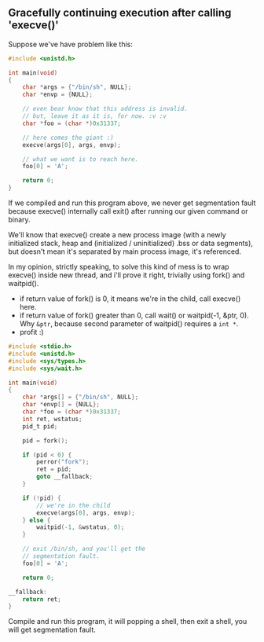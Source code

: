 ## Gracefully continuing execution after calling 'execve()'

Suppose we've have problem like this:

```C
#include <unistd.h>

int main(void)
{
	char *args = {"/bin/sh", NULL};
	char *envp = {NULL};

	// even bear know that this address is invalid.
	// but, leave it as it is, for now. :v :v
	char *foo = (char *)0x31337;

	// here comes the giant :)
	execve(args[0], args, envp);

	// what we want is to reach here.
	foo[0] = 'A';

	return 0;
}
```

If we compiled and run this program above, we never get segmentation fault because execve() internally call exit() after running our given command or binary.

We'll know that execve() create a new process image (with a newly initialized stack, heap and (initialized / uninitialized) .bss or data segments), but doesn't mean it's separated by main process image, it's referenced.

In my opinion, strictly speaking, to solve this kind of mess is to wrap execve() inside new thread, and i'll prove it right, trivially using fork() and waitpid().

- if return value of fork() is 0, it means we're in the child, call execve() here.
- if return value of fork() greater than 0, call wait() or waitpid(-1, &ptr, 0). Why ```&ptr```, because second parameter of waitpid() requires a ```int *```.
- profit :)

```C
#include <stdio.h>
#include <unistd.h>
#include <sys/types.h>
#include <sys/wait.h>

int main(void)
{
	char *args[] = {"/bin/sh", NULL};
	char *envp[] = {NULL};
	char *foo = (char *)0x31337;
	int ret, wstatus;
	pid_t pid;

	pid = fork();

	if (pid < 0) {
		perror("fork");
		ret = pid;
		goto __fallback;
	}

	if (!pid) {
		// we're in the child
		execve(args[0], args, envp);
	} else {
		waitpid(-1, &wstatus, 0);
	}

	// exit /bin/sh, and you'll get the
	// segmentation fault.
	foo[0] = 'A';

	return 0;

__fallback:
	return ret;
}
```

Compile and run this program, it will popping a shell, then exit a shell, you will get segmentation fault.